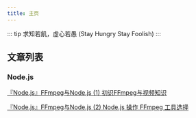 ```yaml
---
title: 主页
---
```


::: tip
求知若飢，虛心若愚 (Stay Hungry Stay Foolish)
:::

## 文章列表

### Node.js

[『Node.js』FFmpeg与Node.js (1) 初识FFmpeg与视频知识](https://segmentfault.com/a/1190000021366234)

[『Node.js』FFmpeg与Node.js (2) Node.js 操作 FFmpeg 工具选择](https://segmentfault.com/a/1190000022026917)
